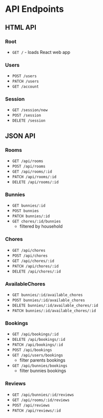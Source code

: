 # API Endpoints

## HTML API

### Root

- `GET /` - loads React web app

### Users

- `POST /users`
- `PATCH /users`
- `GET /account`

### Session

- `GET /session/new`
- `POST /session`
- `DELETE /session`

## JSON API

### Rooms

- `GET /api/rooms`
- `POST /api/rooms`
- `GET /api/rooms/:id`
- `PATCH /api/rooms/:id`
- `DELETE /api/rooms/:id`

### Bunnies

- `GET bunnies/:id`
- `POST bunnies`
- `PATCH bunnies/:id`
- `GET chores/:id/bunnies`
  - filtered by household

### Chores

  - `GET /api/chores`
  - `POST /api/chores`
  - `GET /api/chores/:id`
  - `PATCH /api/chores/:id`
  - `DELETE /api/chores/:id`

### AvailableChores

  - `GET bunnies/:id/available_chores`
  - `POST bunnies/:id/available_chores`
  - `DELETE bunnies/:id/available_chores/:id`
  - `PATCH bunnies/:id/available_chores/:id`

### Bookings

  - `GET /api/bookings/:id`
  - `DELETE /api/bookings/:id`
  - `PATCH /api/bookings/:id`
  - `POST /api/bookings`
  - `GET /api/users/bookings`
    - filter parents bookings
  - `GET /api/bunnies/bookings`
    - filter bunnies bookings

### Reviews

- `GET /api/bunnies/:id/reviews`
- `GET /api/rooms/:id/reviews`
- `POST /api/reviews`
- `PATCH /api/reviews/:id`
